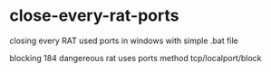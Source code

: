 # close-every-rat-ports
closing every RAT used ports in windows with simple .bat file

blocking 184 dangereous rat uses ports 
method tcp/localport/block
